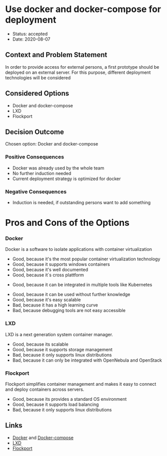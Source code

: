 # Use docker and docker-compose for deployment

* Status: accepted
* Date: 2020-08-07

## Context and Problem Statement

In order to provide access for external persons, a first prototype should be deployed on an external server. 
For this purpose, different deployment technologies will be considered

## Considered Options

* Docker and docker-compose
* LXD
* Flockport

## Decision Outcome

Chosen option: Docker and docker-compose

### Positive Consequences

* Docker was already used by the whole team
* No further induction needed
* Current deployment strategy is optimized for docker 

### Negative Consequences 
* Induction is needed, if outstanding persons want to add something

# Pros and Cons of the Options

### Docker

Docker is a software to isolate applications with container virtualization

* Good, because it's the most popular container virtualization technology
* Good, because it supports windows containers
* Good, because it's well documented
* Good, because it´s cross plattform 
+ Good, because it can be integrated in multiple tools like Kubernetes
* Good, because it can be used without further knowledge
* Good, because it's easy scalable
* Bad, because it has a high learning curve
* Bad, because debugging tools are not easy accessible 

### LXD

LXD is a next generation system container manager.

* Good, because its scalable
* Good, because it supports storage management
* Bad, because it only supports linux distributions
* Bad, because it can only be integrated with OpenNebula and OpenStack

### Flockport

Flockport simplifies container management and makes it easy to connect and deploy containers across servers.

* Good, because its provides a standard OS environment
* Good, because it supports load balancing
* Bad, because it only supports linux distributions

## Links

* [Docker](https://www.docker.com/) and [Docker-compose](https://docs.docker.com/compose/)
* [LXD](https://linuxcontainers.org/lxd/introduction/)
* [Flockport](https://www.flockport.com/)

